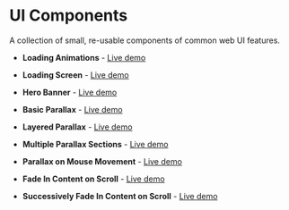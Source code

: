 # UI Components

A collection of small, re-usable components of common web UI features.

* **Loading Animations** - [Live demo](http://ui.maurojflores.com/components/loading-animations/)
* **Loading Screen** - [Live demo](http://ui.maurojflores.com/components/loading-screen/)

* **Hero Banner** - [Live demo](http://ui.maurojflores.com/components/banner/)

* **Basic Parallax** - [Live demo](http://ui.maurojflores.com/components/basic-plx/)
* **Layered Parallax** - [Live demo](http://ui.maurojflores.com/components/layered-plx/)
* **Multiple Parallax Sections** - [Live demo](http://ui.maurojflores.com/components/multiple-plx/)
* **Parallax on Mouse Movement** - [Live demo](http://ui.maurojflores.com/components/hover-plx/)

* **Fade In Content on Scroll** - [Live demo](http://ui.maurojflores.com/components/fade-in/)
* **Successively Fade In Content on Scroll** - [Live demo](http://ui.maurojflores.com/components/fade-in-multiple/)
